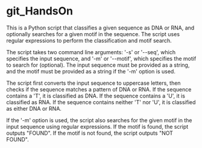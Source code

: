 # git_HandsOn
This is a Python script that classifies a given sequence as DNA or RNA, and optionally searches for a given motif in the sequence. The script uses regular expressions to perform the classification and motif search.

The script takes two command line arguments: '-s' or '--seq', which specifies the input sequence, and '-m' or '--motif', which specifies the motif to search for (optional). The input sequence must be provided as a string, and the motif must be provided as a string if the '-m' option is used.

The script first converts the input sequence to uppercase letters, then checks if the sequence matches a pattern of DNA or RNA. If the sequence contains a 'T', it is classified as DNA. If the sequence contains a 'U', it is classified as RNA. If the sequence contains neither 'T' nor 'U', it is classified as either DNA or RNA.

If the '-m' option is used, the script also searches for the given motif in the input sequence using regular expressions. If the motif is found, the script outputs "FOUND". If the motif is not found, the script outputs "NOT FOUND".
